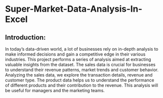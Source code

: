 # Super-Market-Data-Analysis-In-Excel

## Introduction:

In today’s data-driven world, a lot of businesses rely on in-depth analysis to make informed decisions and gain a competitive edge in their various industries. This project performs a series of analysis aimed at extracting valuable insights from the dataset. The sales data is crucial for businesses to understand their revenue patterns, market trends and customer behavior. Analyzing the sales data, we explore the transaction details, revenue and customer type. The product data helps us to understand the performance of different products and their contribution to the revenue. This analysis will be useful for managers and the marketing teams.








